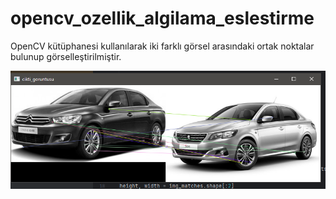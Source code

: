 # opencv_ozellik_algilama_eslestirme

OpenCV kütüphanesi kullanılarak iki farklı görsel arasındaki ortak noktalar bulunup görselleştirilmiştir.

<img src="https://github.com/mustafaatakli/opencv_ozellik_algilama_eslestirme/blob/main/Ekran%20Al%C4%B1nt%C4%B1s%C4%B1.PNG" width="auto">
